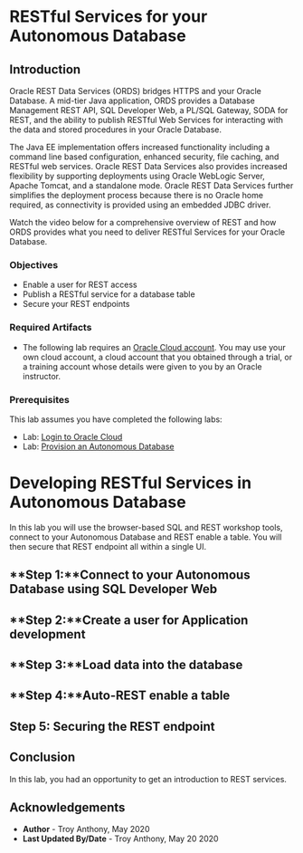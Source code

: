 # RESTful Services for your Autonomous Database

## Introduction
Oracle REST Data Services (ORDS) bridges HTTPS and your Oracle Database. A mid-tier Java application, ORDS provides a Database Management REST API, SQL Developer Web, a PL/SQL Gateway, SODA for REST, and the ability to publish RESTful Web Services for interacting with the data and stored procedures in your Oracle Database. 

The Java EE implementation offers increased functionality including a command line based configuration, enhanced security, file caching, and RESTful web services. Oracle REST Data Services also provides increased flexibility by supporting deployments using Oracle WebLogic Server, Apache Tomcat, and a standalone mode. Oracle REST Data Services further simplifies the deployment process because there is no Oracle home required, as connectivity is provided using an embedded JDBC driver.


Watch the video below for a comprehensive overview of REST and how ORDS provides what you need to deliver RESTful Services for your Oracle Database.

[](https://youtu.be/rvxTbTuUm5k)

### Objectives

-   Enable a user for REST access
-   Publish a RESTful service for a database table
-   Secure your REST endpoints

### Required Artifacts

-   The following lab requires an <a href="https://www.oracle.com/cloud/free/" target="\_blank">Oracle Cloud account</a>. You may use your own cloud account, a cloud account that you obtained through a trial, or a training account whose details were given to you by an Oracle instructor.

### Prerequisites
This lab assumes you have completed the following labs:
* Lab: [Login to Oracle Cloud]()
* Lab: [Provision an Autonomous Database]()


# Developing RESTful Services in Autonomous Database

In this lab you will use the browser-based SQL and REST workshop tools, connect to your Autonomous Database and REST enable a table. You will then secure that REST endpoint all within a single UI.

## **Step 1:**Connect to your Autonomous Database using SQL Developer Web

## **Step 2:**Create a user for Application development

## **Step 3:**Load data into the database

## **Step 4:**Auto-REST enable a table

## **Step 5**: Securing the REST endpoint

## Conclusion
 In this lab, you had an opportunity to get an introduction to REST services.

## Acknowledgements

 - **Author** - Troy Anthony, May 2020
 - **Last Updated By/Date** - Troy Anthony, May 20 2020
